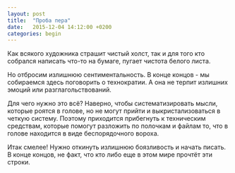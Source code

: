 ```yaml
---
layout: post
title:  "Проба пера"
date:   2015-12-04 14:12:00 +0200
categories: begin
---
```

Как всякого художника страшит чистый холст, так и для того кто собрался написать что-то на бумаге, пугает чистота белого листа.

Но отбросим излишнюю сентиментальность. В конце концов - мы собираемся здесь поговорить о технократии. А она не терпит излишних эмоций или разглагольствований.

Для чего нужно это всё? Наверно, чтобы систематизировать мысли, которые роятся в голове, но не могут прийти и выкристализоваться в четкую систему. Поэтому приходится прибегнуть к техническим средствам, которые помогут разложить по полочкам и файлам то, что в голове находится в виде беспорядочного вороха.

Итак смелее! Нужно откинуть излишнюю боязливость и начать писать. В конце концов, не факт, что кто либо еще в этом мире прочтёт эти строки.
